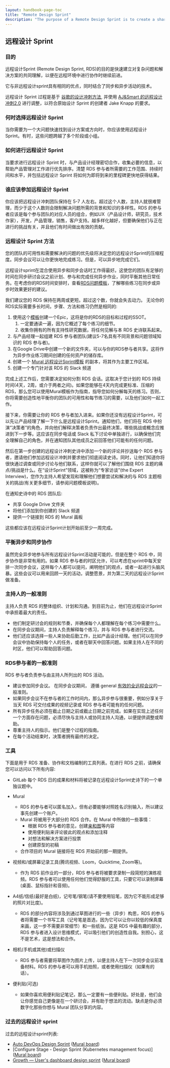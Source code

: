 ```yaml
---
layout: handbook-page-toc
title: "Remote Design Sprint"
description: "The purpose of a Remote Design Sprint is to create a shared understanding and a solution to a problem following a specific process over a set timeframe. Remote Design Sprint process is based on [Google's Design Sprint methodology](https://designsprintkit.withgoogle.com/methodology/overview), and adjusted using [AJ&Smart's Remote Design Sprint 2.0](https://drive.google.com/file/d/16bwrAqHVf8qxovd87Q7LdzqwAgy7a6Rx/view)."
---
```



## 远程设计 Sprint

### 目的

远程设计Sprint (Remote Design Sprint, RDS)的目的是快速建立对复杂问题和解决方案的共同理解，以便在远程环境中进行协作时继续前进。

它与非远程设计sprint具有相同的优点，同时结合了同步和异步活动的技术。

远程设计 Sprint 过程是基于 [谷歌的设计冲刺方法](https://designsprintkit.withgoogle.com/methodology/overview), 并使用 [AJ&Smart 的远程设计冲刺2.0](https://drive.google.com/file/d/16bwrAqHVf8qxovd87Q7LdzqwAgy7a6Rx/view) 进行调整，以符合原始设计 Sprint 的创建者 Jake Knapp 的要求。

### 何时选择远程设计 Sprint

当你需要为一个大问题快速找到设计方案或方向时，你应该使用远程设计 Sprint。有时，这些问题跨越了多个阶段或小组。 

### 如何进行远程设计 Sprint

当要求进行远程设计 Sprint 时，与产品设计经理密切合作，收集必要的信息，以帮助产品管理对工作进行优先排序。清楚 RDS 参与者所需要的工作范围、持续时间和水平，并包括远程设计 Sprint 将如何为即将到来的里程碑更快地获得结果。

### 谁应该参加远程设计 Sprint

你应该把远程设计冲刺团队保持在 5-7 人左右。超过这个人数，主持人就很难管理，而少于这个人数则会限制解决问题所需的背景和知识的多样性。RDS 的参与者应该是每个参与团队的对应人员的组合，例如UX（产品设计师，研究员，技术作家），开发，产品管理，销售，客户支持。越多样化越好，但要确保他们与正在进行的挑战有关，并且他们有时间做出有效的贡献。

### 远程设计 Sprint 方法

您的团队的可用性和需要解决的问题的优先级将决定您的远程设计Sprint的压缩程度。同步会议可以让你更快地完成练习。但是，可以异步地完成它们。

远程设计sprint在混合使用异步和同步会话时工作得最好。这使您的团队有足够的时间在同步研讨会议之前计划、参与和完成任何异步作业，同时平衡其他日常任务。在考虑你的RDS时间安排时，查看[RDS问题模板](https://gitlab.com/gitlab-org/gitlab/-/blob/master/.gitlab/issue_templates/Design%20Sprint.md)，了解哪些练习在同步或异步时效果更好的建议。

我们建议您的 RDS 保持在两周或更短。超过这个数，你就会失去动力。
无论你的RDS实际需要多长时间，步骤、方法和练习仍然是相同的:

1. 使用这个[模板](https://gitlab.com/gitlab-org/gitlab/-/blob/master/.gitlab/issue_templates/Design%20Sprint.md)创建一个Epic，这将是你的RDS的目标和过程的SSOT。
    1. 一定要通读一遍，因为它概述了每个练习的细节。
    1. 收集你拥有的所有支持性研究数据，将任何见解与本 RDS 史诗联系起来。
1. 与产品经理一起组建 RDS 参与者团队(建议5-7名具有不同背景和问题领域知识的 RDS 参与者)。
1. 在Google Drive中创建一个新的文件夹，可以与你的RDS参与者共享。这将作为异步作业练习期间创建的任何资产的储存库。
1. 创建一个 [Mural 远程设计Sprint模板](https://www.mural.co/templates/design-sprint) 的副本，将其作为主要工作区域。
1. 创建一个专门针对该 RDS 的 Slack 频道

完成上述工作后，您需要决定如何分割 RDS 会话。这取决于您计划的 RDS 持续时间(4天，2周，或介于两者之间)。如果您能够在4天内完成更标准、压缩的RDS，那么您可以使用Mural模板作为指南，指导您如何分解每天的练习。否则，你将需要创造性地平衡你的团队的可用性和每节练习的需要，以及他们如何一起工作。

接下来，你需要让你的 RDS 参与者加入进来。如果你还没有远程设计Sprint，可以先让产品经理了解一下什么是远程设计Sprint。通知他们，他们将在 RDS 中扮演“决策者”的角色，并向他们解释决策者负责作出最终决策，哪些挑战或概念应推进到下一步等。这应该在同步电话或 Slack 私下讨论中单独进行，以确保他们完全理解自己的角色，并在通知团队其他成员之前回答他们可能有的任何问题。

然后在第一步创建的远程设计冲刺史诗中添加一个新的评论并抄送每个 RDS 参与者，邀请他们参加远程设计冲刺并要求他们彻底阅读史诗。同时，让他们知道你将很快通过调查或同步讨论与他们联系，这样你就可以了解他们围绕 RDS 主题的痛点/挑战是什么。在“设计Sprint”领域，这被称为“专家访谈”(the Expert Interview)，您作为主持人希望发现和理解他们想要尝试和解决的与 RDS 主题相关的挑战(有关更多细节，请参阅问题模板说明)。

在通知史诗中的 RDS 团队后:

* 共享 Google Drive 文件夹
* 将他们添加到你创建的 Slack 频道
* 提供一个链接到 RDS 的 Mural 画板

这些都应该在远程设计Sprint计划开始前至少一周完成。

### 平衡异步和同步协作

虽然完全异步地参与所有远程设计Sprint活动是可能的，但是在整个 RDS 中，同步协作是非常有用的。如果 RDS 参与者的时区允许，可以考虑在sprint中每天安排一次同步会议，这样每个人都可以提问，阐明他们的观点，或者一起进行头脑风暴。这些会议可以用来回顾一天的活动，调整愿景，并为第二天的远程设计Sprint做准备。

### 主持人的一般准则

主持人负责 RDS 的整体组织、计划和沟通。到目前为止，他们在远程设计Sprint中承担着最大的责任。

* 他们制定研讨会的规则和节奏，并确保每个人都理解在每个练习中需要什么。
* 在同步会议期间，主持人负责解释每个练习，并与 RDS 参与者进行交流。 
* 他们还应该选择一些人来协助后勤工作，比如产品设计经理。他们可以在同步会议中协助保持每个人的任务，或者在聊天中回答问题。如果主持人在不同的时区，他们可以帮助回答问题。

### RDS参与者的一般准则

RDS 参与者负责参与由主持人所列出的 RDS 活动。

* 建议参加同步会议。 在同步会议期间， 遵循 general [有效的全远程会议](https://about.gitlab.com/company/culture/all-remote/meetings/)的一般准则。 
* 如果同步会议不在参与者的工作时间内，那么异步参与很重要，例如分享关于当天 RDS 可交付成果的视频记录或 RDS 参与者可能有的任何问题。
* 所有异步任务必须在截止日期之前或截止日期之前完成。如果在实现上述任何一个方面存在问题，必须尽快与主持人或协同主持人沟通，以便提供调整或帮助。
* 尊重主持人的指示。他们是整个过程的指南。
* 在每个活动结束时，决策者拥有最终的决定。
### 工具
下面是用于 RDS 准备、协作和文档编制的工具列表。在进行 RDS 之前，请确保您可以访问以下所有内容:

* GitLab
每个 RDS 日的成果和材料将被记录在远程设计Sprint史诗下的一个单独议题中。

* Mural
    * RDS 的参与者可以匿名加入，但有必要能够对照姓名识别输入，所以建议事先创建一个账户。
    * Mural 将被用于大部分的 RDS 合作。在 Mural 中所做的一些事情：
        * 根据 RDS 参与者的意见，创建[亲和图](https://baike.baidu.com/item/KJ%E6%B3%95/6990099)等内容
        * 使用便利贴来评论彼此的观点和添加注释
        * 对想法和解决方案进行投票
        * 创建原型的初稿
    * 合作项目的 Mural 链接将在 RDS 开始前的那一期提供。

* 视频和/或屏幕记录工具(腾讯视频、Loom，Quicktime, Zoom等)。
    * 作为 RDS 前作业的一部分，RDS 参与者将被要求录制一段简短的演练视频。RDS 参与者可以使用任何他们觉得舒服的工具，只要它可以录制屏幕(桌面、鼠标指针和音频)。

* A4纸/信纸(最好是白纸)，记号笔/钢笔(请不要使用铅笔，因为它不能形成足够的照片对比度)。
    * RDS 的部分内容将涉及到通过草图进行的一些（异步）构思，RDS 的参与者将需要一个书写工具（记号笔是首选，因为它可以让你以较低的保真度来画，这一步不需要非常细节）和一些纸张。这是 RDS 中最有趣的部分，RDS 参与者进入设计思维模式，可以吸引他们的创造性自我。别担心，这不是艺术，这是想法和合作。

* 相机(手机或其他)或扫描仪
    * RDS 参与者需要将草图作为图片上传，以便主持人在下一次同步会议前准备材料。RDS 的参与者可以用手机拍照，或者使用扫描仪（如果有的话）。

* 便利贴(可选)
    * 如果你喜欢用便利贴记笔记，那么一定要有一些便利贴。好处是，他们会让你感觉自己更像是在一个研讨会，并有助于想法的流动。缺点是你必须数字化那些你想与 Mural 团队分享的内容。
### 过去的远程设计 sprint

过去的远程设计sprint列表:

* [Auto DevOps Design Sprint](https://gitlab.com/groups/gitlab-org/-/epics/5939) ([Mural board](https://app.mural.co/t/gitlab2474/m/gitlab2474/1620201743714/70e65c50a153e5547a7bf7b99ad893acbdd55c1c))
* [Configure Stage - Design Sprint (Kubernetes management focus)] ([Mural board](https://app.mural.co/t/gitlab2474/m/gitlab2474/1587639805836/1cfa64d51c6637a2b66c820abd2f598e045beea2))
* [Growth — User's dashboard design sprint](https://gitlab.com/gitlab-org/gitlab/-/issues/342877) ([Mural board](https://app.mural.co/t/gitlab2474/m/gitlab2474/1629791420445/20b1b35f49cbd0e4a11e929fe1e1cc66e48e40bb?sender=mlatin2224))
